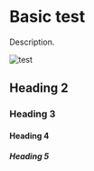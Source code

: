 # Basic test

Description.

![test](does-not-exist.png)

## Heading 2

### Heading 3

#### Heading 4

##### Heading 5
